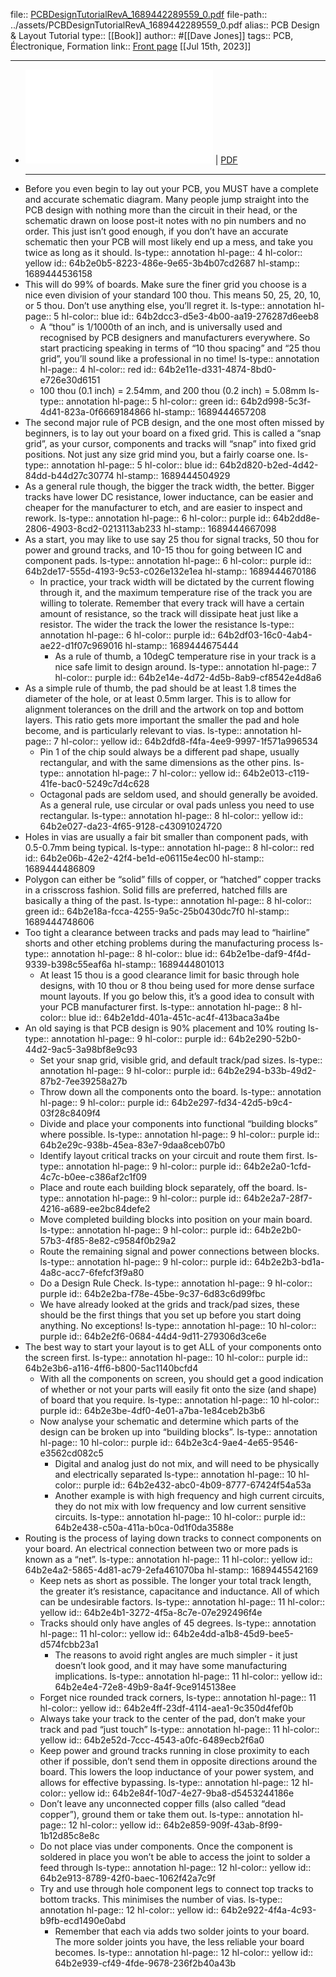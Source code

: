 file:: [PCBDesignTutorialRevA_1689442289559_0.pdf](../assets/PCBDesignTutorialRevA_1689442289559_0.pdf)
file-path:: ../assets/PCBDesignTutorialRevA_1689442289559_0.pdf
alias:: PCB Design & Layout Tutorial
type:: [[Book]]
author:: #[[Dave Jones]]
tags:: PCB, Électronique, Formation
link:: [Front page](https://alternatezone.com/electronics/pcbdesign.htm)
[[Jul 15th, 2023]]
***

- ![Viewer](../assets/PCBDesignTutorialRevA_1689442289559_0.pdf) | [PDF](../assets/PCBDesignTutorialRevA_1689442289559_0.pdf)
  ***
- Before you even begin to lay out your PCB, you MUST have a complete and accurate schematic diagram. Many people jump straight into the PCB design with nothing more than the circuit in their head, or the schematic drawn on loose post-it notes with no pin numbers and no order. This just isn’t good enough, if you don’t have an accurate schematic then your PCB will most likely end up a mess, and take you twice as long as it should.
  ls-type:: annotation
  hl-page:: 4
  hl-color:: yellow
  id:: 64b2e0b5-8223-486e-9e65-3b4b07cd2687
  hl-stamp:: 1689444536158
- This will do 99% of boards. Make sure the finer grid you choose is a nice even division of your standard 100 thou. This means 50, 25, 20, 10, or 5 thou. Don’t use anything else, you’ll regret it.
  ls-type:: annotation
  hl-page:: 5
  hl-color:: blue
  id:: 64b2dcc3-d5e3-4b00-aa19-276287d6eeb8
	- A “thou” is 1/1000th of an inch, and is universally used and recognised by PCB designers and manufacturers everywhere. So start practicing speaking in terms of “10 thou spacing” and “25 thou grid”, you’ll sound like a professional in no time!
	  ls-type:: annotation
	  hl-page:: 4
	  hl-color:: red
	  id:: 64b2e11e-d331-4874-8bd0-e726e30d6151
	- 100 thou (0.1 inch) = 2.54mm, and 200 thou (0.2 inch) = 5.08mm
	  ls-type:: annotation
	  hl-page:: 5
	  hl-color:: green
	  id:: 64b2d998-5c3f-4d41-823a-0f6669184866
	  hl-stamp:: 1689444657208
- The second major rule of PCB design, and the one most often missed by beginners, is to lay out your board on a fixed grid. This is called a “snap grid”, as your cursor, components and tracks will “snap” into fixed grid positions. Not just any size grid mind you, but a fairly coarse one.
  ls-type:: annotation
  hl-page:: 5
  hl-color:: blue
  id:: 64b2d820-b2ed-4d42-84dd-b44d27c30774
  hl-stamp:: 1689444504929
- As a general rule though, the bigger the track width, the better. Bigger tracks have lower DC resistance, lower inductance, can be easier and cheaper for the manufacturer to etch, and are easier to inspect and rework.
  ls-type:: annotation
  hl-page:: 6
  hl-color:: purple
  id:: 64b2dd8e-2806-4903-8cd2-0213113ab233
  hl-stamp:: 1689444667098
- As a start, you may like to use say 25 thou for signal tracks, 50 thou for power and ground tracks, and 10-15 thou for going between IC and component pads.
  ls-type:: annotation
  hl-page:: 6
  hl-color:: purple
  id:: 64b2de17-555d-4193-9c53-c026e132e1ea
  hl-stamp:: 1689444670186
	- In practice, your track width will be dictated by the current flowing through it, and the maximum temperature rise of the track you are willing to tolerate. Remember that every track will have a certain amount of resistance, so the track will dissipate heat just like a resistor. The wider the track the lower the resistance
	  ls-type:: annotation
	  hl-page:: 6
	  hl-color:: purple
	  id:: 64b2df03-16c0-4ab4-ae22-d1f07c969016
	  hl-stamp:: 1689444675444
		- As a rule of thumb, a 10degC temperature rise in your track is a nice safe limit to design around. 
		  ls-type:: annotation
		  hl-page:: 7
		  hl-color:: purple
		  id:: 64b2e14e-4d72-4d5b-8ab9-cf8542e4d8a6
- As a simple rule of thumb, the pad should be at least 1.8 times the diameter of the hole, or at least 0.5mm larger. This is to allow for alignment tolerances on the drill and the artwork on top and bottom layers. This ratio gets more important the smaller the pad and hole become, and is particularly relevant to vias.
  ls-type:: annotation
  hl-page:: 7
  hl-color:: yellow
  id:: 64b2dfd8-f4fa-4ee9-9997-1f571a996534
	- Pin 1 of the chip sould always be a different pad shape, usually rectangular, and with the same dimensions as the other pins.
	  ls-type:: annotation
	  hl-page:: 7
	  hl-color:: yellow
	  id:: 64b2e013-c119-41fe-bac0-5249c7d4c628
	- Octagonal pads are seldom used, and should generally be avoided. As a general rule, use circular or oval pads unless you need to use rectangular.
	  ls-type:: annotation
	  hl-page:: 8
	  hl-color:: yellow
	  id:: 64b2e027-da23-4f65-9128-c43091024720
- Holes in vias are usually a fair bit smaller than component pads, with 0.5-0.7mm being typical.
  ls-type:: annotation
  hl-page:: 8
  hl-color:: red
  id:: 64b2e06b-42e2-42f4-be1d-e06115e4ec00
  hl-stamp:: 1689444486809
- Polygon can either be “solid” fills of copper, or “hatched” copper tracks in a crisscross fashion. Solid fills are preferred, hatched fills are basically a thing of the past.
  ls-type:: annotation
  hl-page:: 8
  hl-color:: green
  id:: 64b2e18a-fcca-4255-9a5c-25b0430dc7f0
  hl-stamp:: 1689444748606
- Too tight a clearance between tracks and pads may lead to “hairline” shorts and other etching problems during the manufacturing process
  ls-type:: annotation
  hl-page:: 8
  hl-color:: blue
  id:: 64b2e1be-daf9-4f4d-9339-b398c55eaf6a
  hl-stamp:: 1689444801013
	- At least 15 thou is a good clearance limit for basic through hole designs, with 10 thou or 8 thou being used for more dense surface mount layouts. If you go below this, it’s a good idea to consult with your PCB manufacturer first.
	  ls-type:: annotation
	  hl-page:: 8
	  hl-color:: blue
	  id:: 64b2e1dd-401a-451c-ac4f-413baca3a4be
- An old saying is that PCB design is 90% placement and 10% routing
  ls-type:: annotation
  hl-page:: 9
  hl-color:: purple
  id:: 64b2e290-52b0-44d2-9ac5-3a98bf8e9c93
	- Set your snap grid, visible grid, and default track/pad sizes.
	  ls-type:: annotation
	  hl-page:: 9
	  hl-color:: purple
	  id:: 64b2e294-b33b-49d2-87b2-7ee39258a27b
	- Throw down all the components onto the board.
	  ls-type:: annotation
	  hl-page:: 9
	  hl-color:: purple
	  id:: 64b2e297-fd34-42d5-b9c4-03f28c8409f4
	- Divide and place your components into functional “building blocks” where possible.
	  ls-type:: annotation
	  hl-page:: 9
	  hl-color:: purple
	  id:: 64b2e29c-938b-45ea-83e7-9daa8ceb07b0
	- Identify layout critical tracks on your circuit and route them first.
	  ls-type:: annotation
	  hl-page:: 9
	  hl-color:: purple
	  id:: 64b2e2a0-1cfd-4c7c-b0ee-c386af2c1f09
	- Place and route each building block separately, off the board.
	  ls-type:: annotation
	  hl-page:: 9
	  hl-color:: purple
	  id:: 64b2e2a7-28f7-4216-a689-ee2bc84defe2
	- Move completed building blocks into position on your main board.
	  ls-type:: annotation
	  hl-page:: 9
	  hl-color:: purple
	  id:: 64b2e2b0-57b3-4f85-8e82-c9584f0b29a2
	- Route the remaining signal and power connections between blocks.
	  ls-type:: annotation
	  hl-page:: 9
	  hl-color:: purple
	  id:: 64b2e2b3-bd1a-4a8c-acc7-6fefcf3f9a80
	- Do a Design Rule Check.
	  ls-type:: annotation
	  hl-page:: 9
	  hl-color:: purple
	  id:: 64b2e2ba-f78e-45be-9c37-6d83c6d99fbc
	- We have already looked at the grids and track/pad sizes, these should be the first things that you set up before you start doing anything. No exceptions!
	  ls-type:: annotation
	  hl-page:: 10
	  hl-color:: purple
	  id:: 64b2e2f6-0684-44d4-9d11-279306d3ce6e
- The best way to start your layout is to get ALL of your components onto the screen first.
  ls-type:: annotation
  hl-page:: 10
  hl-color:: purple
  id:: 64b2e3b6-a116-4ff6-b800-5ac1140bcfd4
	- With all the components on screen, you should get a good indication of whether or not your parts will easily fit onto the size (and shape) of board that you require.
	  ls-type:: annotation
	  hl-page:: 10
	  hl-color:: purple
	  id:: 64b2e3be-4df0-4e01-a7ba-1e84ceb2b3b6
	- Now analyse your schematic and determine which parts of the design can be broken up into “building blocks”.
	  ls-type:: annotation
	  hl-page:: 10
	  hl-color:: purple
	  id:: 64b2e3c4-9ae4-4e65-9546-e3562cd082c5
		- Digital and analog just do not mix, and will need to be physically and electrically separated
		  ls-type:: annotation
		  hl-page:: 10
		  hl-color:: purple
		  id:: 64b2e432-abc0-4b09-8777-67424f54a53a
		- Another example is with high frequency and high current circuits, they do not mix with low frequency and low current sensitive circuits.
		  ls-type:: annotation
		  hl-page:: 10
		  hl-color:: purple
		  id:: 64b2e438-c50a-411a-b0ca-0d1f0da3588e
- Routing is the process of laying down tracks to connect components on your board. An electrical connection between two or more pads is known as a “net”.
  ls-type:: annotation
  hl-page:: 11
  hl-color:: yellow
  id:: 64b2e4a2-5865-4d81-ac79-2efa461070ba
  hl-stamp:: 1689445542169
	- Keep nets as short as possible. The longer your total track length, the greater it’s resistance, capacitance and inductance. All of which can be undesirable factors.
	  ls-type:: annotation
	  hl-page:: 11
	  hl-color:: yellow
	  id:: 64b2e4b1-3272-4f5a-8c7e-07e292496f4e
	- Tracks should only have angles of 45 degrees.
	  ls-type:: annotation
	  hl-page:: 11
	  hl-color:: yellow
	  id:: 64b2e4dd-a1b8-45d9-bee5-d574fcbb23a1
		- The reasons to avoid right angles are much simpler - it just doesn’t look good, and it may have some manufacturing implications.
		  ls-type:: annotation
		  hl-page:: 11
		  hl-color:: yellow
		  id:: 64b2e4e4-72e8-49b9-8a4f-9ce9145138ee
	- Forget nice rounded track corners,
	  ls-type:: annotation
	  hl-page:: 11
	  hl-color:: yellow
	  id:: 64b2e4ff-23df-4114-aea1-9c350d4fef0b
	- Always take your track to the center of the pad, don’t make your track and pad “just touch”
	  ls-type:: annotation
	  hl-page:: 11
	  hl-color:: yellow
	  id:: 64b2e52d-7ccc-4543-a0fc-6489ecb2f6a0
	- Keep power and ground tracks running in close proximity to each other if possible, don’t send them in opposite directions around the board. This lowers the loop inductance of your power system, and allows for effective bypassing.
	  ls-type:: annotation
	  hl-page:: 12
	  hl-color:: yellow
	  id:: 64b2e84f-10d7-4e27-9ba8-d5453244186e
	- Don’t leave any unconnected copper fills (also called “dead copper”), ground them or take them out.
	  ls-type:: annotation
	  hl-page:: 12
	  hl-color:: yellow
	  id:: 64b2e859-909f-43ab-8f99-1b12d85c8e8c
	- Do not place vias under components. Once the component is soldered in place you won’t be able to access the joint to solder a feed through
	  ls-type:: annotation
	  hl-page:: 12
	  hl-color:: yellow
	  id:: 64b2e913-8789-42f0-baec-1062f42a7c9f
	- Try and use through hole component legs to connect top tracks to bottom tracks. This minimises the number of vias.
	  ls-type:: annotation
	  hl-page:: 12
	  hl-color:: yellow
	  id:: 64b2e922-4f4a-4c93-b9fb-ecd1490e0abd
		- Remember that each via adds two solder joints to your board. The more solder joints you have, the less reliable your board becomes.
		  ls-type:: annotation
		  hl-page:: 12
		  hl-color:: yellow
		  id:: 64b2e939-cf49-4fde-9678-236f2b40a43b